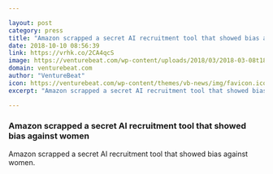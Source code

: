 ```yaml
---

layout: post
category: press
title: "Amazon scrapped a secret AI recruitment tool that showed bias against women"
date: 2018-10-10 08:56:39
link: https://vrhk.co/2CA4qcS
image: https://venturebeat.com/wp-content/uploads/2018/03/2018-03-08t180745z_2_lynxnpee271pp_rtroptp_4_france-business.jpg?fit=3500%2C2334&strip=all
domain: venturebeat.com
author: "VentureBeat"
icon: https://venturebeat.com/wp-content/themes/vb-news/img/favicon.ico
excerpt: "Amazon scrapped a secret AI recruitment tool that showed bias against women."

---
```


### Amazon scrapped a secret AI recruitment tool that showed bias against women

Amazon scrapped a secret AI recruitment tool that showed bias against women.